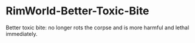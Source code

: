 # RimWorld-Better-Toxic-Bite

Better toxic bite: no longer rots the corpse and is more harmful and lethal immediately.

